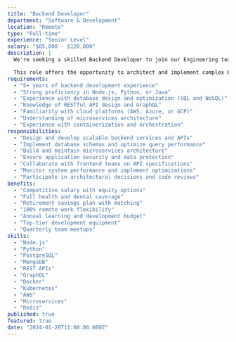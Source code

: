 ```yaml
---
title: "Backend Developer"
department: "Software & Development"
location: "Remote"
type: "Full-time"
experience: "Senior Level"
salary: "$85,000 - $120,000"
description: |
  We're seeking a skilled Backend Developer to join our Engineering team and build robust, scalable server-side applications. You'll work on critical systems that power our client solutions and internal platforms, using modern technologies and cloud-native architectures.

  This role offers the opportunity to architect and implement complex backend systems, work with microservices, and contribute to our growing technology stack.
requirements:
  - "5+ years of backend development experience"
  - "Strong proficiency in Node.js, Python, or Java"
  - "Experience with database design and optimization (SQL and NoSQL)"
  - "Knowledge of RESTful API design and GraphQL"
  - "Familiarity with cloud platforms (AWS, Azure, or GCP)"
  - "Understanding of microservices architecture"
  - "Experience with containerization and orchestration"
responsibilities:
  - "Design and develop scalable backend services and APIs"
  - "Implement database schemas and optimize query performance"
  - "Build and maintain microservices architecture"
  - "Ensure application security and data protection"
  - "Collaborate with frontend teams on API specifications"
  - "Monitor system performance and implement optimizations"
  - "Participate in architectural decisions and code reviews"
benefits:
  - "Competitive salary with equity options"
  - "Full health and dental coverage"
  - "Retirement savings plan with matching"
  - "100% remote work flexibility"
  - "Annual learning and development budget"
  - "Top-tier development equipment"
  - "Quarterly team meetups"
skills:
  - "Node.js"
  - "Python"
  - "PostgreSQL"
  - "MongoDB"
  - "REST APIs"
  - "GraphQL"
  - "Docker"
  - "Kubernetes"
  - "AWS"
  - "Microservices"
  - "Redis"
published: true
featured: true
date: "2024-01-20T11:00:00.000Z"
---
```

